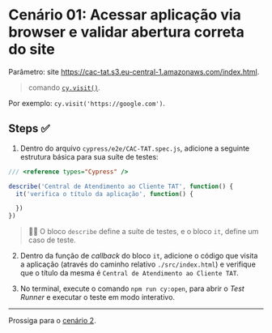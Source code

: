 # Cenário 01: Acessar aplicação via browser e validar abertura correta do site 

Parâmetro: site https://cac-tat.s3.eu-central-1.amazonaws.com/index.html.

> comando [`cy.visit()`](https://on.cypress.io/visit).

  Por exemplo: `cy.visit('https://google.com')`.


## Steps ✅

1. Dentro do arquivo `cypress/e2e/CAC-TAT.spec.js`, adicione a seguinte estrutura básica para sua suíte de testes:

```js
/// <reference types="Cypress" />

describe('Central de Atendimento ao Cliente TAT', function() {
  it('verifica o título da aplicação', function() {

  })
})

```

> 👨‍🏫 O bloco `describe` define a suíte de testes, e o bloco `it`, define um caso de teste.

2. Dentro da função de _callback_ do bloco `it`, adicione o código que visita a aplicação (através do caminho relativo `./src/index.html`) e verifique que o título da mesma é `Central de Atendimento ao Cliente TAT`.


3. No terminal, execute o comando `npm run cy:open`, para abrir o _Test Runner_ e executar o teste em modo interativo.


___

Prossiga para o [cenário 2](./02.md).